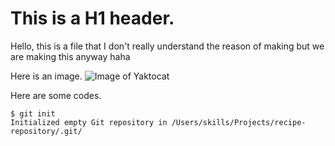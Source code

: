 # This is a H1 header.

Hello, this is a file that I don't really understand the reason of making but we are making this anyway haha

Here is an image.
![Image of Yaktocat](https://octodex.github.com/images/yaktocat.png)

Here are some codes.

```
$ git init
Initialized empty Git repository in /Users/skills/Projects/recipe-repository/.git/
```
